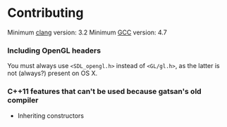 Contributing
============

Minimum [clang](https://github.com/llvm-mirror/clang) version: 3.2
Minimum [GCC](https://gcc.gnu.org/gcc-4.7) version: 4.7


### Including OpenGL headers ###

You must always use `<SDL_opengl.h>` instead of `<GL/gl.h>`, as the latter is
not (always?) present on OS X.

### C++11 features that can't be used because gatsan's old compiler ###
- Inheriting constructors
